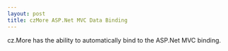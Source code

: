 ```yaml
---
layout: post
title: czMore ASP.Net MVC Data Binding
---
```


cz.More has the ability to automatically bind to the ASP.Net MVC binding. 